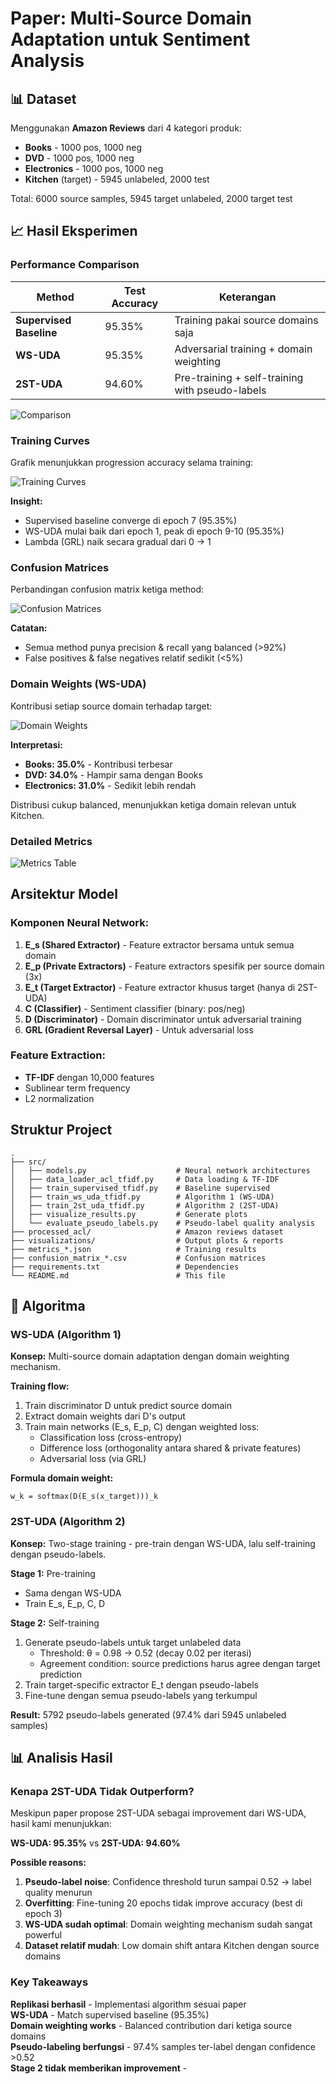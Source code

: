 #  Paper: Multi-Source Domain Adaptation untuk Sentiment Analysis


## 📊 Dataset

Menggunakan **Amazon Reviews** dari 4 kategori produk:
- **Books** - 1000 pos, 1000 neg
- **DVD** - 1000 pos, 1000 neg  
- **Electronics** - 1000 pos, 1000 neg
- **Kitchen** (target) - 5945 unlabeled, 2000 test

Total: 6000 source samples, 5945 target unlabeled, 2000 target test


## 📈 Hasil Eksperimen

### Performance Comparison

| Method | Test Accuracy | Keterangan |
|--------|--------------|------------|
| **Supervised Baseline** | 95.35% | Training pakai source domains saja |
| **WS-UDA** | 95.35% | Adversarial training + domain weighting |
| **2ST-UDA** | 94.60% | Pre-training + self-training with pseudo-labels |

![Comparison](visualizations/comparison_barchart.png)

### Training Curves

Grafik menunjukkan progression accuracy selama training:

![Training Curves](visualizations/training_curves.png)

**Insight:**
- Supervised baseline converge di epoch 7 (95.35%)
- WS-UDA mulai baik dari epoch 1, peak di epoch 9-10 (95.35%)
- Lambda (GRL) naik secara gradual dari 0 → 1

### Confusion Matrices

Perbandingan confusion matrix ketiga method:

![Confusion Matrices](visualizations/confusion_matrices.png)

**Catatan:**
- Semua method punya precision & recall yang balanced (>92%)
- False positives & false negatives relatif sedikit (<5%)

### Domain Weights (WS-UDA)

Kontribusi setiap source domain terhadap target:

![Domain Weights](visualizations/domain_weights.png)

**Interpretasi:**
- **Books: 35.0%** - Kontribusi terbesar
- **DVD: 34.0%** - Hampir sama dengan Books
- **Electronics: 31.0%** - Sedikit lebih rendah

Distribusi cukup balanced, menunjukkan ketiga domain relevan untuk Kitchen.

### Detailed Metrics

![Metrics Table](visualizations/metrics_table.png)

## Arsitektur Model

### Komponen Neural Network:

1. **E_s (Shared Extractor)** - Feature extractor bersama untuk semua domain
2. **E_p (Private Extractors)** - Feature extractors spesifik per source domain (3x)
3. **E_t (Target Extractor)** - Feature extractor khusus target (hanya di 2ST-UDA)
4. **C (Classifier)** - Sentiment classifier (binary: pos/neg)
5. **D (Discriminator)** - Domain discriminator untuk adversarial training
6. **GRL (Gradient Reversal Layer)** - Untuk adversarial loss

### Feature Extraction:
- **TF-IDF** dengan 10,000 features
- Sublinear term frequency
- L2 normalization

## Struktur Project

```
.
├── src/
│   ├── models.py                    # Neural network architectures
│   ├── data_loader_acl_tfidf.py     # Data loading & TF-IDF
│   ├── train_supervised_tfidf.py    # Baseline supervised
│   ├── train_ws_uda_tfidf.py        # Algorithm 1 (WS-UDA)
│   ├── train_2st_uda_tfidf.py       # Algorithm 2 (2ST-UDA)
│   ├── visualize_results.py         # Generate plots
│   └── evaluate_pseudo_labels.py    # Pseudo-label quality analysis
├── processed_acl/                   # Amazon reviews dataset
├── visualizations/                  # Output plots & reports
├── metrics_*.json                   # Training results
├── confusion_matrix_*.csv           # Confusion matrices
├── requirements.txt                 # Dependencies
└── README.md                        # This file
```

## 🔬 Algoritma

### WS-UDA (Algorithm 1)

**Konsep:** Multi-source domain adaptation dengan domain weighting mechanism.

**Training flow:**
1. Train discriminator D untuk predict source domain
2. Extract domain weights dari D's output
3. Train main networks (E_s, E_p, C) dengan weighted loss:
   - Classification loss (cross-entropy)
   - Difference loss (orthogonality antara shared & private features)
   - Adversarial loss (via GRL)

**Formula domain weight:**
```
w_k = softmax(D(E_s(x_target)))_k
```

### 2ST-UDA (Algorithm 2)

**Konsep:** Two-stage training - pre-train dengan WS-UDA, lalu self-training dengan pseudo-labels.

**Stage 1:** Pre-training
- Sama dengan WS-UDA
- Train E_s, E_p, C, D

**Stage 2:** Self-training
1. Generate pseudo-labels untuk target unlabeled data
   - Threshold: θ = 0.98 → 0.52 (decay 0.02 per iterasi)
   - Agreement condition: source predictions harus agree dengan target prediction
2. Train target-specific extractor E_t dengan pseudo-labels
3. Fine-tune dengan semua pseudo-labels yang terkumpul

**Result:** 5792 pseudo-labels generated (97.4% dari 5945 unlabeled samples)

## 📊 Analisis Hasil

### Kenapa 2ST-UDA Tidak Outperform?

Meskipun paper propose 2ST-UDA sebagai improvement dari WS-UDA, hasil kami menunjukkan:

**WS-UDA: 95.35%** vs **2ST-UDA: 94.60%** 

**Possible reasons:**

1. **Pseudo-label noise**: Confidence threshold turun sampai 0.52 → label quality menurun
2. **Overfitting**: Fine-tuning 20 epochs tidak improve accuracy (best di epoch 3)
3. **WS-UDA sudah optimal**: Domain weighting mechanism sudah sangat powerful
4. **Dataset relatif mudah**: Low domain shift antara Kitchen dengan source domains

### Key Takeaways

 **Replikasi berhasil** - Implementasi algorithm sesuai paper  
 **WS-UDA** - Match supervised baseline (95.35%)  
 **Domain weighting works** - Balanced contribution dari ketiga source domains  
 **Pseudo-labeling berfungsi** - 97.4% samples ter-label dengan confidence >0.52  
 **Stage 2 tidak memberikan improvement** -   
